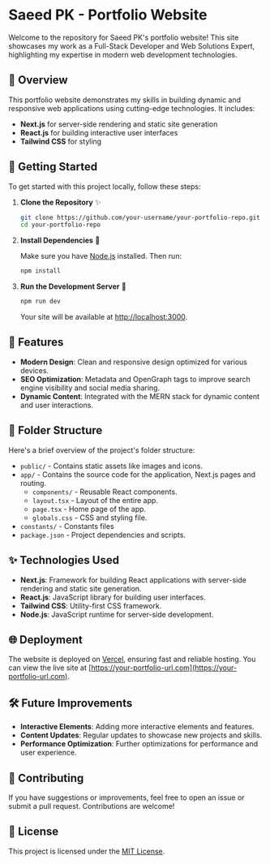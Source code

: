 #  Saeed PK - Portfolio Website 

Welcome to the repository for Saeed PK's portfolio website! This site showcases my work as a Full-Stack Developer and Web Solutions Expert, highlighting my expertise in modern web development technologies.

## 📖 **Overview**

This portfolio website demonstrates my skills in building dynamic and responsive web applications using cutting-edge technologies. It includes:

- **Next.js** for server-side rendering and static site generation
- **React.js** for building interactive user interfaces
- **Tailwind CSS** for styling

## 🚀 **Getting Started**

To get started with this project locally, follow these steps:

1. **Clone the Repository** ✨

    ```bash
    git clone https://github.com/your-username/your-portfolio-repo.git
    cd your-portfolio-repo
    ```

2. **Install Dependencies** 🔧

    Make sure you have [Node.js](https://nodejs.org/) installed. Then run:

    ```bash
    npm install
    ```

3. **Run the Development Server** 🚀

    ```bash
    npm run dev
    ```

    Your site will be available at [http://localhost:3000](http://localhost:3000).

## 🔧 **Features**

- **Modern Design**: Clean and responsive design optimized for various devices.
- **SEO Optimization**: Metadata and OpenGraph tags to improve search engine visibility and social media sharing.
- **Dynamic Content**: Integrated with the MERN stack for dynamic content and user interactions.

## 📁 **Folder Structure**

Here's a brief overview of the project's folder structure:

- `public/` - Contains static assets like images and icons.
- `app/` - Contains the source code for the application, Next.js pages and routing.
  - `components/` - Reusable React components.
  - `layout.tsx` - Layout of the entire app.
  - `page.tsx` - Home page of the app.
  - `globals.css` - CSS and styling file.
- `constants/` - Constants files
- `package.json` - Project dependencies and scripts.

## ✨ **Technologies Used**

- **Next.js**: Framework for building React applications with server-side rendering and static site generation.
- **React.js**: JavaScript library for building user interfaces.
- **Tailwind CSS**: Utility-first CSS framework.
- **Node.js**: JavaScript runtime for server-side development.

## 🌐 **Deployment**

The website is deployed on [Vercel](https://vercel.com/), ensuring fast and reliable hosting. You can view the live site at [https://your-portfolio-url.com](https://your-portfolio-url.com).

## 🛠️ **Future Improvements**

- **Interactive Elements**: Adding more interactive elements and features.
- **Content Updates**: Regular updates to showcase new projects and skills.
- **Performance Optimization**: Further optimizations for performance and user experience.

## 🤝 **Contributing**

If you have suggestions or improvements, feel free to open an issue or submit a pull request. Contributions are welcome!

## 📄 **License**

This project is licensed under the [MIT License](LICENSE).
